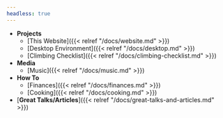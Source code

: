 ```yaml
---
headless: true
---
```


- **Projects**
  - [This Website]({{< relref "/docs/website.md" >}})
  - [Desktop Environment]({{< relref "/docs/desktop.md" >}})  
  - [Climbing Checklist]({{< relref "/docs/climbing-checklist.md" >}})
- **Media**
  - [Music]({{< relref "/docs/music.md" >}})
- **How To**
  - [Finances]({{< relref "/docs/finances.md" >}})
  - [Cooking]({{< relref "/docs/cooking.md" >}})
- [**Great Talks/Articles**]({{< relref "/docs/great-talks-and-articles.md" >}})

